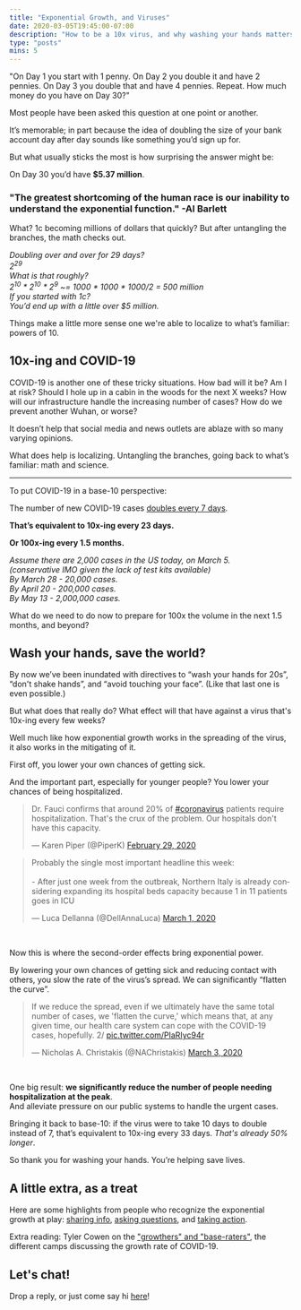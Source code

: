 ```yaml
---
title: "Exponential Growth, and Viruses"
date: 2020-03-05T19:45:00-07:00
description: "How to be a 10x virus, and why washing your hands matters..."
type: "posts"
mins: 5
---
```


"On Day 1 you start with 1 penny.  On Day 2 you double it and have 2 pennies.  On Day 3 you double that and have 4 pennies.  Repeat.  How much money do you have on Day 30?"

Most people have been asked this question at one point or another. 

It’s memorable; in part because the idea of doubling the size of your bank account day after day sounds like something you’d sign up for.  

But what usually sticks the most is how surprising the answer might be:

On Day 30 you’d have **$5.37 million**.  

### "The greatest shortcoming of the human race is our inability to understand the exponential function." -Al Barlett

What?  1c becoming millions of dollars that quickly?  But after untangling the branches, the math checks out.

_Doubling over and over for 29 days?_  
_2<sup>29</sup>_  
_What is that roughly?_  
_2<sup>10</sup> * 2<sup>10</sup> * 2<sup>9</sup> ~= 1000 * 1000 * 1000/2 = 500 million_  
_If you started with 1c?_  
_You’d end up with a little over $5 million._  

Things make a little more sense one we're able to localize to what’s familiar: powers of 10.  

## 10x-ing and COVID-19
COVID-19 is another one of these tricky situations.  How bad will it be?  Am I at risk?  Should I hole up in a cabin in the woods for the next X weeks?  How will our infrastructure handle the increasing number of cases?  How do we prevent another Wuhan, or worse?

It doesn’t help that social media and news outlets are ablaze with so many varying opinions.  

What does help is localizing.  Untangling the branches, going back to what’s familiar: math and science.

<hr>

To put COVID-19 in a base-10 perspective:

The number of new COVID-19 cases [doubles every 7 days](https://twitter.com/trvrb/status/1234401547364122625).

**That’s equivalent to 10x-ing every 23 days.**

**Or 100x-ing every 1.5 months.**

_Assume there are 2,000 cases in the US today, on March 5._  
_(conservative IMO given the lack of test kits available)_  
_By March 28 - 20,000 cases._  
_By April 20 - 200,000 cases._  
_By May 13 - 2,000,000 cases._

What do we need to do now to prepare for 100x the volume in the next 1.5 months, and beyond?

## Wash your hands, save the world?
By now we’ve been inundated with directives to “wash your hands for 20s”, “don't shake hands”, and “avoid touching your face”.  (Like that last one is even possible.)

But what does that really do?  What effect will that have against a virus that's 10x-ing every few weeks?

Well much like how exponential growth works in the spreading of the virus, it also works in the mitigating of it.

First off, you lower your own chances of getting sick.

And the important part, especially for younger people? You lower your chances of being hospitalized.

<blockquote class="twitter-tweet"><p lang="en" dir="ltr">Dr. Fauci confirms that around 20% of <a href="https://twitter.com/hashtag/coronavirus?src=hash&amp;ref_src=twsrc%5Etfw">#coronavirus</a> patients require hospitalization. That&#39;s the crux of the problem. Our hospitals don&#39;t have this capacity.</p>&mdash; Karen Piper (@PiperK) <a href="https://twitter.com/PiperK/status/1233846607419977728?ref_src=twsrc%5Etfw">February 29, 2020</a></blockquote> <script async src="https://platform.twitter.com/widgets.js" charset="utf-8"></script>

<blockquote class="twitter-tweet"><p lang="en" dir="ltr">Probably the single most important headline this week:<br><br>- After just one week from the outbreak, Northern Italy is already considering expanding its hospital beds capacity because 1 in 11 patients goes in ICU</p>&mdash; Luca Dellanna (@DellAnnaLuca) <a href="https://twitter.com/DellAnnaLuca/status/1233938781616521216?ref_src=twsrc%5Etfw">March 1, 2020</a></blockquote> <script async src="https://platform.twitter.com/widgets.js" charset="utf-8"></script>

<br>

Now this is where the second-order effects bring exponential power.

By lowering your own chances of getting sick and reducing contact with others, you slow the rate of the virus’s spread.  We can significantly “flatten the curve”.

<blockquote class="twitter-tweet"><p lang="en" dir="ltr">If we reduce the spread, even if we ultimately have the same total number of cases, we &#39;flatten the curve,&#39; which means that, at any given time, our health care system can cope with the COVID-19 cases, hopefully. 2/ <a href="https://t.co/PlaRIyc94r">pic.twitter.com/PlaRIyc94r</a></p>&mdash; Nicholas A. Christakis (@NAChristakis) <a href="https://twitter.com/NAChristakis/status/1234815826345197568?ref_src=twsrc%5Etfw">March 3, 2020</a></blockquote> <script async src="https://platform.twitter.com/widgets.js" charset="utf-8"></script>

<br>

One big result: **we significantly reduce the number of people needing hospitalization at the peak**.  
And alleviate pressure on our public systems to handle the urgent cases.

Bringing it back to base-10: if the virus were to take 10 days to double instead of 7, that’s equivalent to 10x-ing every 33 days.  _That's already 50% longer_.

So thank you for washing your hands.  You’re helping save lives.

## A little extra, as a treat
Here are some highlights from people who recognize the exponential growth at play: [sharing info](https://twitter.com/balajis/status/1235061303334625280), [asking questions](https://twitter.com/diviacaroline/status/1234316133060116481), and [taking action](https://twitter.com/Seattle2019nCov/status/1235359313171898370).

Extra reading: Tyler Cowen on the ["growthers" and "base-raters"](https://www.bloomberg.com/opinion/articles/2020-03-03/how-fast-will-the-new-coronavirus-spread-two-sides-of-the-debate), the different camps discussing the growth rate of COVID-19.

## Let's chat!
Drop a reply, or just come say hi [here](https://twitter.com/billyisyoung/status/1235775930385252355)!
